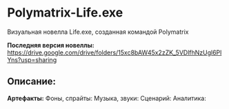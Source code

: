 # Polymatrix-Life.exe
Визуальная новелла Life.exe, созданная командой Polymatrix

**Последняя версия новеллы:** 
https://drive.google.com/drive/folders/15xc8bAW45x2zZK_5VDlfhNzUgl6PlYns?usp=sharing

**Описание:**
---

**Артефакты:**
Фоны, спрайты:
Музыка, звуки:
Сценарий:
Аналитика:
